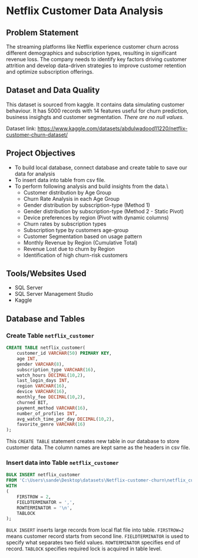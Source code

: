 # Netflix Customer Data Analysis

## Problem Statement
The streaming platforms like Netflix experience customer churn across different demographics and subscription types, resulting in significant revenue loss. The company needs to identify key factors driving customer attrition and develop data-driven strategies to improve customer retention and optimize subscription offerings.

## Dataset and Data Quality
This dataset is sourced from kaggle. It contains data simulating customer behaviour. It has 5000 records with 14 features useful for churn prediction, business insighgts and customer segmentation.
*There are no null values.*

Dataset link: https://www.kaggle.com/datasets/abdulwadood11220/netflix-customer-churn-dataset/

## Project Objectives
- To build local database, connect database and create table to save our data for analysis
- To insert data into table from csv file.
- To perform following analysis and build insights from the data.\
  	- Customer distribution by Age Group
  	- Churn Rate Analysis in each Age Group
  	- Gender distribution by subscription-type (Method 1)
  	- Gender distribution by subscription-type (Method 2 - Static Pivot)
  	- Device preferences by region (Pivot with dynamic columns)
  	- Churn rates by subscription types
  	- Subscription type by customers age-group
  	- Customer Segmentation based on usage pattern
  	- Monthly Revenue by Region (Cumulative Total)
  	- Revenue Lost due to churn by Region
  	- Identification of high churn-risk customers

## Tools/Websites Used
- SQL Server
- SQL Server Management Studio
- Kaggle

## Database and Tables

### Create Table `netflix_customer`

```sql
CREATE TABLE netflix_customer(
    customer_id VARCHAR(50) PRIMARY KEY,
    age INT,
    gender VARCHAR(8),
    subscription_type VARCHAR(16),
    watch_hours DECIMAL(10,2),
    last_login_days INT,
    region VARCHAR(16),
    device VARCHAR(16),
    monthly_fee DECIMAL(10,2),
    churned BIT,
    payment_method VARCHAR(16),
    number_of_profiles INT,
    avg_watch_time_per_day DECIMAL(10,2),
    favorite_genre VARCHAR(16)
);
```
This `CREATE TABLE` statement creates new table in our database to store customer data. The column names are kept same as the headers in csv file. 

### Insert data into Table `netflix_customer`

```sql
BULK INSERT netflix_customer
FROM 'C:\Users\sande\Desktop\datasets\Netflix-customer-churn\netflix_customer_churn.csv'
WITH
( 
    FIRSTROW = 2,
    FIELDTERMINATOR = ',',
    ROWTERMINATOR = '\n',
    TABLOCK
);
```
`BULK INSERT` inserts large records from local flat file into table. `FIRSTROW=2` means customer record starts from second line. `FIELDTERMINATOR` is used to specify what separates two field values. `ROWTERMINATOR` specifies end of record. `TABLOCK` specifies required lock is acquired in table level.
